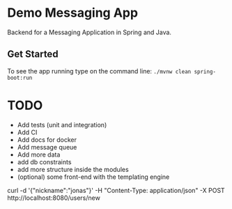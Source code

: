 # Demo Messaging App

Backend for a Messaging Application in Spring and Java.

## Get Started

To see the app running type on the command line:
`./mvnw clean spring-boot:run`

# TODO
- Add tests (unit and integration)
- Add CI
- Add docs for docker
- Add message queue
- Add more data
- add db constraints
- add more structure inside the modules
- (optional) some front-end with the templating engine

curl -d '{"nickname":"jonas"}' -H "Content-Type: application/json" -X POST http://localhost:8080/users/new
